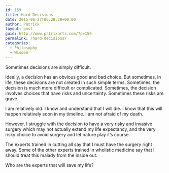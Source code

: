 ```yaml
---
id: 159
title: Hard Decisions
date: 2015-06-27T06:28:29+00:00
author: Patrick
layout: post
guid: http://www.patrixarts.com/?p=159
permalink: /hard-decisions/
categories:
  - Philosophy
  - Wisdom
---
```

Sometimes decisions are simply difficult.

Ideally, a decision has an obvious good and bad choice. But sometimes, in life, these decisions are not created in such simple terms. Sometimes, the decision is much more difficult or complicated. Sometimes, the decision involves choices that have risks and uncertainty. Sometimes these risks are grave.

I am relatively old. I know and understand that I will die. I know that this will happen relatively soon in my timeline. I am not afraid of my death.

However, I struggle with the decision to have a very risky and invasive surgery which may not actually extend my life expectancy, and the very risky choice to avoid surgery and let nature play it&#8217;s course.

The experts trained in cutting all say that I must have the surgery right away. Some of the other experts trained in wholistic medicine say that I should treat this malady from the inside out.

Who are the experts that will save my life?